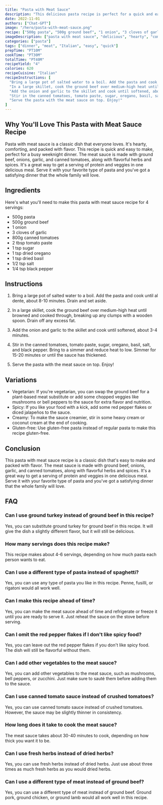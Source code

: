 ```yaml
---
title: "Pasta with Meat Sauce"
description: "This delicious pasta recipe is perfect for a quick and easy dinner. The meat sauce is packed with flavor and pairs perfectly with any type of pasta."
date: 2022-11-01
authors: ["Chat-GPT"]
image: "/hero/pasta-with-meat-sauce.png"
recipe: ["500g pasta", "500g ground beef", "1 onion", "3 cloves of garlic", "800g canned tomatoes", "2 tbsp tomato paste", "1 tsp sugar", "1 tsp dried oregano", "1 tsp dried basil", "1/2 tsp salt", "1/4 tsp black pepper"]
imageDescription: ["pasta with meat sauce", "delicious", "hearty", "comforting"]
categories: ["pasta"]
tags: ["dinner", "meat", "Italian", "easy", "quick"]
prepTime: "PT10M"
cookTime: "PT30M"
totalTime: "PT40M"
recipeYield: "4"
calories: 620
recipeCuisine: "Italian"
recipeInstructions: [
  "Bring a large pot of salted water to a boil. Add the pasta and cook until al dente, about 8-10 minutes. Drain and set aside.",
  "In a large skillet, cook the ground beef over medium-high heat until browned and cooked through, breaking up any clumps with a wooden spoon. Drain off any excess fat.",
  "Add the onion and garlic to the skillet and cook until softened, about 3-4 minutes.",
  "Stir in the canned tomatoes, tomato paste, sugar, oregano, basil, salt, and black pepper. Bring to a simmer and reduce heat to low. Simmer for 15-20 minutes or until the sauce has thickened.",
  "Serve the pasta with the meat sauce on top. Enjoy!"
]
---
```


## Why You'll Love This Pasta with Meat Sauce Recipe

Pasta with meat sauce is a classic dish that everyone loves. It's hearty, comforting, and packed with flavor. This recipe is quick and easy to make, perfect for a busy weeknight dinner. The meat sauce is made with ground beef, onions, garlic, and canned tomatoes, along with flavorful herbs and spices. It's a great way to get a serving of protein and veggies in one delicious meal. Serve it with your favorite type of pasta and you've got a satisfying dinner that the whole family will love.

## Ingredients

Here's what you'll need to make this pasta with meat sauce recipe for 4 servings:

- 500g pasta
- 500g ground beef
- 1 onion
- 3 cloves of garlic
- 800g canned tomatoes
- 2 tbsp tomato paste
- 1 tsp sugar
- 1 tsp dried oregano
- 1 tsp dried basil
- 1/2 tsp salt
- 1/4 tsp black pepper

## Instructions

1. Bring a large pot of salted water to a boil. Add the pasta and cook until al dente, about 8-10 minutes. Drain and set aside.

2. In a large skillet, cook the ground beef over medium-high heat until browned and cooked through, breaking up any clumps with a wooden spoon. Drain off any excess fat.

3. Add the onion and garlic to the skillet and cook until softened, about 3-4 minutes.

4. Stir in the canned tomatoes, tomato paste, sugar, oregano, basil, salt, and black pepper. Bring to a simmer and reduce heat to low. Simmer for 15-20 minutes or until the sauce has thickened.

5. Serve the pasta with the meat sauce on top. Enjoy!

## Variations

- Vegetarian: If you're vegetarian, you can swap the ground beef for a plant-based meat substitute or add some chopped veggies like mushrooms or bell peppers to the sauce for extra flavor and nutrition.
- Spicy: If you like your food with a kick, add some red pepper flakes or diced jalapeños to the sauce.
- Creamy: To make the sauce creamier, stir in some heavy cream or coconut cream at the end of cooking.
- Gluten-free: Use gluten-free pasta instead of regular pasta to make this recipe gluten-free.

## Conclusion

This pasta with meat sauce recipe is a classic dish that's easy to make and packed with flavor. The meat sauce is made with ground beef, onions, garlic, and canned tomatoes, along with flavorful herbs and spices. It's a great way to get a serving of protein and veggies in one delicious meal. Serve it with your favorite type of pasta and you've got a satisfying dinner that the whole family will love.

## FAQ

### Can I use ground turkey instead of ground beef in this recipe?

Yes, you can substitute ground turkey for ground beef in this recipe. It will give the dish a slightly different flavor, but it will still be delicious.

### How many servings does this recipe make?

This recipe makes about 4-6 servings, depending on how much pasta each person wants to eat.

### Can I use a different type of pasta instead of spaghetti?

Yes, you can use any type of pasta you like in this recipe. Penne, fusilli, or rigatoni would all work well.

### Can I make this recipe ahead of time?

Yes, you can make the meat sauce ahead of time and refrigerate or freeze it until you are ready to serve it. Just reheat the sauce on the stove before serving.

### Can I omit the red pepper flakes if I don't like spicy food?

Yes, you can leave out the red pepper flakes if you don't like spicy food. The dish will still be flavorful without them.

### Can I add other vegetables to the meat sauce?

Yes, you can add other vegetables to the meat sauce, such as mushrooms, bell peppers, or zucchini. Just make sure to sauté them before adding them to the sauce.

### Can I use canned tomato sauce instead of crushed tomatoes?

Yes, you can use canned tomato sauce instead of crushed tomatoes. However, the sauce may be slightly thinner in consistency.

### How long does it take to cook the meat sauce?

The meat sauce takes about 30-40 minutes to cook, depending on how thick you want it to be.

### Can I use fresh herbs instead of dried herbs?

Yes, you can use fresh herbs instead of dried herbs. Just use about three times as much fresh herbs as you would dried herbs.

### Can I use a different type of meat instead of ground beef?

Yes, you can use a different type of meat instead of ground beef. Ground pork, ground chicken, or ground lamb would all work well in this recipe.